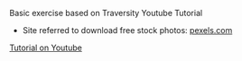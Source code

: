 Basic exercise based on Traversity Youtube Tutorial 
- Site referred to download free stock photos: <a href="https://www.pexels.com/" target="_blank">pexels.com</a>

<a href="https://www.youtube.com/watch?v=M3qBpPw77qo" target="_blank"> Tutorial on Youtube</a>
